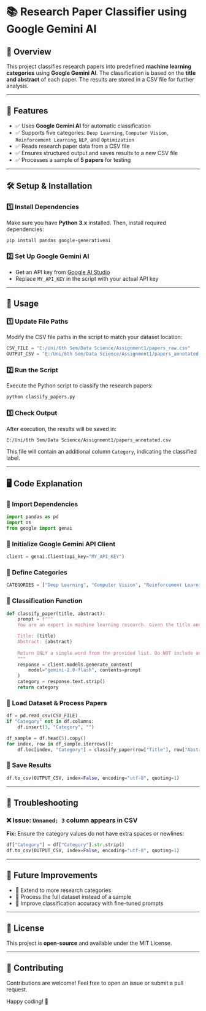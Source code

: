 # 📚 Research Paper Classifier using Google Gemini AI

## 🚀 Overview
This project classifies research papers into predefined **machine learning categories** using **Google Gemini AI**. The classification is based on the **title and abstract** of each paper. The results are stored in a CSV file for further analysis.

---

## 🎯 Features
- ✅ Uses **Google Gemini AI** for automatic classification
- ✅ Supports five categories: `Deep Learning`, `Computer Vision`, `Reinforcement Learning`, `NLP`, and `Optimization`
- ✅ Reads research paper data from a CSV file
- ✅ Ensures structured output and saves results to a new CSV file
- ✅ Processes a sample of **5 papers** for testing

---

## 🛠️ Setup & Installation
### 1️⃣ Install Dependencies
Make sure you have **Python 3.x** installed. Then, install required dependencies:
```bash
pip install pandas google-generativeai
```

### 2️⃣ Set Up Google Gemini AI
- Get an API key from [Google AI Studio](https://ai.google.dev/)
- Replace `MY_API_KEY` in the script with your actual API key

---

## 📜 Usage
### 1️⃣ Update File Paths
Modify the CSV file paths in the script to match your dataset location:
```python
CSV_FILE = "E:/Uni/6th Sem/Data Science/Assignment1/papers_raw.csv"
OUTPUT_CSV = "E:/Uni/6th Sem/Data Science/Assignment1/papers_annotated.csv"
```

### 2️⃣ Run the Script
Execute the Python script to classify the research papers:
```bash
python classify_papers.py
```

### 3️⃣ Check Output
After execution, the results will be saved in:
```
E:/Uni/6th Sem/Data Science/Assignment1/papers_annotated.csv
```
This file will contain an additional column `Category`, indicating the classified label.

---

## 🖥️ Code Explanation
### 🔹 Import Dependencies
```python
import pandas as pd
import os
from google import genai
```

### 🔹 Initialize Google Gemini API Client
```python
client = genai.Client(api_key="MY_API_KEY")
```

### 🔹 Define Categories
```python
CATEGORIES = ["Deep Learning", "Computer Vision", "Reinforcement Learning", "NLP", "Optimization"]
```

### 🔹 Classification Function
```python
def classify_paper(title, abstract):
    prompt = f"""
    You are an expert in machine learning research. Given the title and abstract of a paper, classify it into ONE of these categories: {', '.join(CATEGORIES)}.

    Title: {title}
    Abstract: {abstract}
    
    Return ONLY a single word from the provided list. Do NOT include any explanations, formatting, or extra words. Just return the category name.
    """
    response = client.models.generate_content(
        model="gemini-2.0-flash", contents=prompt
    )
    category = response.text.strip()
    return category
```

### 🔹 Load Dataset & Process Papers
```python
df = pd.read_csv(CSV_FILE)
if "Category" not in df.columns:
    df.insert(3, "Category", "")

df_sample = df.head(5).copy()
for index, row in df_sample.iterrows():
    df.loc[index, "Category"] = classify_paper(row["Title"], row["Abstract"])
```

### 🔹 Save Results
```python
df.to_csv(OUTPUT_CSV, index=False, encoding="utf-8", quoting=1)
```

---

## 🐞 Troubleshooting
### ❌ Issue: `Unnamed: 3` column appears in CSV
**Fix:** Ensure the category values do not have extra spaces or newlines:
```python
df["Category"] = df["Category"].str.strip()
df.to_csv(OUTPUT_CSV, index=False, encoding="utf-8", quoting=1)
```

---

## 📌 Future Improvements
- 🔹 Extend to more research categories
- 🔹 Process the full dataset instead of a sample
- 🔹 Improve classification accuracy with fine-tuned prompts

---

## 📄 License
This project is **open-source** and available under the MIT License.

---

## 🤝 Contributing
Contributions are welcome! Feel free to open an issue or submit a pull request.

Happy coding! 🚀

